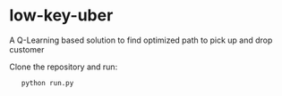 # low-key-uber

A Q-Learning based solution to find optimized path to pick up and drop customer

Clone the repository and run:
    
       python run.py
